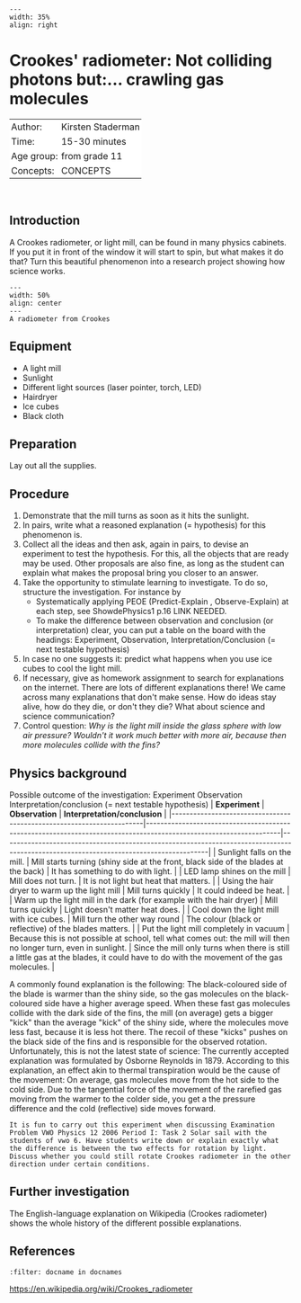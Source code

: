 

<div style="clear: both;">

```{figure} ../../figures/ready.png
---
width: 35%
align: right
```

</div>

# Crookes' radiometer: Not colliding photons but:... crawling gas molecules
<table style="width: 100%; border-collapse: collapse; border: none;">
    <tr style="background-color: white;"> 
        <td style="text-align: left; padding: 3px; border: none;">Author:</td>
        <td style="text-align: left; padding: 3px; border: none;">Kirsten Staderman</td>
    </tr>
    <tr style="background-color: white;">
        <td style="text-align: left; padding: 3px; border: none;">Time:</td>
        <td style="text-align: left; padding: 3px; border: none;">15-30 minutes</td>
    </tr>
    <tr style="background-color: white;">
        <td style="text-align: left; padding: 3px; border: none;">Age group:</td>
        <td style="text-align: left; padding: 3px; border: none;">from grade 11</td>
    </tr>
    <tr style="background-color: white;">
        <td style="text-align: left; padding: 3px; border: none;">Concepts:</td>
        <td style="text-align: left; padding: 3px; border: none;">CONCEPTS</td>
    </tr>
</table><br>



## Introduction
A Crookes radiometer, or light mill, can be found in many physics cabinets. If you put it in front of the window it will start to spin, but what makes it do that? Turn this beautiful phenomenon into a research project showing how science works.

```{figure} demo59_figure1.JPG
---
width: 50%
align: center
---
A radiometer from Crookes
```

## Equipment
- A light mill 
- Sunlight
- Different light sources (laser pointer, torch, LED)
- Hairdryer 
- Ice cubes 
- Black cloth

## Preparation
Lay out all the  supplies.

## Procedure
1.	Demonstrate that the mill turns as soon as it hits the sunlight.
2.	In pairs, write what a reasoned explanation (= hypothesis) for this phenomenon is. 
3.	Collect all the ideas and then ask, again in pairs, to devise an experiment to test the hypothesis. For this, all the objects that are ready may be used. Other proposals are also fine, as long as the student can explain what makes the proposal bring you closer to an answer.
4.	Take the opportunity to stimulate learning to investigate. To do so, structure the investigation. For instance by
    -	Systematically applying PEOE (Predict-Explain , Observe-Explain) at each step, see ShowdePhysics1 p.16 LINK NEEDED.
    -	To make the difference between observation and conclusion (or interpretation) clear, you can put a table on the board with the headings:  Experiment, Observation, Interpretation/Conclusion 
(= next testable hypothesis)	
5.	In case no one suggests it: predict what happens when you use ice cubes to cool the light mill. 
6.	If necessary, give as homework assignment to search for explanations on the internet. There are lots of different explanations there!
We came across many explanations that don't make sense. How do ideas stay alive, how do they die, or don't they die? What about science and science communication?
7.	Control question: *Why is the light mill inside the glass sphere with low air pressure? Wouldn't it work much better with more air, because then more molecules collide with the fins?*

## Physics background
Possible outcome of the investigation:
Experiment Observation Interpretation/conclusion 
(= next testable hypothesis)
| **Experiment**                                                       | **Observation**                                                                                                   | **Interpretation/conclusion**                                                                                                         |
|----------------------------------------------------------------------|-------------------------------------------------------------------------------------------------------------------|---------------------------------------------------------------------------------------------------------------------------------------|
| Sunlight falls on the mill.                                          | Mill starts turning (shiny side at the front, black side of the blades at the back)                               | It has something to do with light.                                                                                                    |
| LED lamp shines on the mill                                          | Mill does not turn.                                                                                               | It is not light but heat that matters.                                                                                                |
| Using the hair dryer to warm up the light mill                       | Mill turns quickly                                                                                                | It could indeed be heat.                                                                                                              |
| Warm up the light mill in the dark (for example with the hair dryer) | Mill turns quickly                                                                                                | Light doesn't matter heat does.                                                                                                       |
| Cool down the light mill with ice cubes.                             | Mill turn the other way round                                                                                     | The colour (black or reflective) of the blades matters.                                                                               |
| Put the light mill completely in vacuum                              | Because this is not possible at school, tell what comes out: the mill will then no longer turn, even in sunlight. | Since the mill only turns when there is still a little gas at the blades, it could have to do with the movement of the gas molecules. |




A commonly found explanation is the following: The black-coloured side of the blade is warmer than the shiny side, so the gas molecules on the black-coloured side have a higher average speed. When these fast gas molecules collide with the dark side of the fins, the mill (on average) gets a bigger "kick" than the average "kick" of the shiny side, where the molecules move less fast, because it is less hot there. The recoil of these "kicks" pushes on the black side of the fins and is responsible for the observed rotation.
Unfortunately, this is not the latest state of science: The currently accepted explanation was formulated by Osborne Reynolds in 1879. According to this explanation, an effect akin to thermal transpiration would be the cause of the movement: On average, gas molecules move from the hot side to the cold side. Due to the tangential force of the movement of the rarefied gas moving from the warmer to the colder side, you get a the pressure difference and the cold (reflective) side moves forward.

```{tip}
It is fun to carry out this experiment when discussing Examination Problem VWO Physics 12 2006 Period I: Task 2 Solar sail with the students of vwo 6. Have students write down or explain exactly what the difference is between the two effects for rotation by light. Discuss whether you could still rotate Crookes radiometer in the other direction under certain conditions.
```

## Further investigation
The English-language explanation on Wikipedia (Crookes radiometer) shows the whole history of the different possible explanations.

## References
```{bibliography}
:filter: docname in docnames
```
https://en.wikipedia.org/wiki/Crookes_radiometer